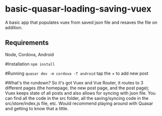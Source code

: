 # basic-quasar-loading-saving-vuex
A basic app that populates vuex from saved json file and resaves the file on addition.

## Requirements
Node, Cordova, Android

#Installation
`npm install`

#Running
`quasar dev -m cordova -T android`
tap the + to add new post

#What's the rundown?
So it's got Vuex and Vue Router, it routes to 3 different pages (the homepage, the new post page, and the post page); Vuex keeps state of all posts and also allows for syncing with json file.
You can find all the code in the src folder, all the saving/syncing code in the src/store/index.js file, etc.
Would recommend playing around with Quasar and getting to know that a little.